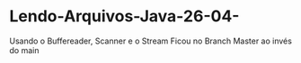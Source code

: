 # Lendo-Arquivos-Java-26-04-
Usando o Buffereader, Scanner e o Stream
Ficou no Branch Master ao invés do main
